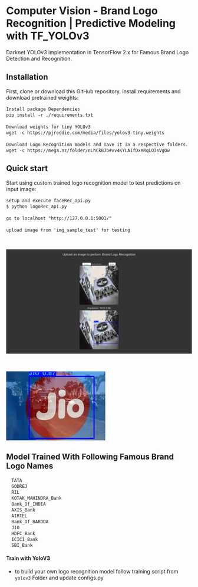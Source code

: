 # Computer Vision - Brand Logo Recognition | Predictive Modeling with TF_YOLOv3

Darknet YOLOv3 implementation in TensorFlow 2.x for Famous Brand Logo Detection and Recognition.

## Installation
First, clone or download this GitHub repository.
Install requirements and download pretrained weights:

```
Install package Dependencies
pip install -r ./requirements.txt

Download weights for tiny YOLOv3
wget -c https://pjreddie.com/media/files/yolov3-tiny.weights

Download Logo Recognition models and save it in a respective folders.
wget -c https://mega.nz/folder/nLhCkBJb#vv4KYLAIfDxeRqLQ3sVgOw

```

## Quick start
Start using custom trained logo recognition model to test predictions on input image:
```
setup and execute faceRec_api.py
$ python logoRec_api.py

go to localhost "http://127.0.0.1:5001/"

upload image from 'img_sample_test' for testing
```

<br>
<p><img src="https://github.com/venky14/Logo-Recognition-with-Python/blob/master/img_sample_test/Screenshot%20from%202020-08-04%2017-13-43.png?raw=true"></p>
<br>
<p><img src="https://github.com/venky14/Logo-Recognition-with-Python/blob/master/img_sample_test/logo_jio1_detect.jpg?raw=true"></p>

## Model Trained With Following Famous Brand Logo Names
```
  TATA
  GODREJ
  RIL
  KOTAK_MAHINDRA_Bank
  Bank_Of_INDIA
  AXIS_Bank
  AIRTEL
  Bank_Of_BARODA
  JIO
  HDFC_Bank
  ICICI_Bank
  SBI_Bank
```

#### Train with YoloV3
- to build your own logo recognition model follow training script from `yolov3` Folder and update configs.py



